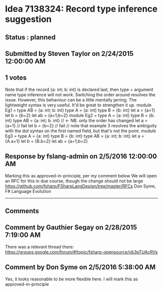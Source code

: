 # Idea 7138324: Record type inference suggestion #

## Status : planned

## Submitted by Steven Taylor on 2/24/2015 12:00:00 AM

## 1 votes

Note that if the record {a: int; b: int} is declared last, then type + argument name type inference will not work. Switching the order around resolves the issue. However, this behaviour can be a little mentally jarring.
The lightweight syntax is very useful. It'd be great to strengthen it up.
module Eg1 =
type AB = {a: int; b: int}
type A = {a: int}
type B = {b: int}
let a = {a=1}
let b = {b=2}
let ab = {a=1;b=2}
module Eg2 =
type A = {a: int}
type B = {b: int}
type AB = {a: int; b: int} // <- NB. only the order has changed
let a = {a=1} // fail
let b = {b=2} // fail
// note that example 3 resolves the ambiguity with the dot syntax on the first named field, but that's not the point.
module Eg3 =
type A = {a: int}
type B = {b: int}
type AB = {a: int; b: int}
let a = {A.a=1}
let b = {B.b=2}
let ab = {a=1;b=2}



## Response by fslang-admin on 2/5/2016 12:00:00 AM

Marking this as approved-in-principle, per my comment below
We will open an RFC for this in due course, though the change should not be large
https://github.com/fsharp/FSharpLangDesign/tree/master/RFCs
Don Syme, F# Language Evolution

------------------------
## Comments


## Comment by Gauthier Segay on 2/28/2015 7:19:00 AM
There was a relevant thread there:
https://groups.google.com/forum/#!topic/fsharp-opensource/vb3pTUAcRVs


## Comment by Don Syme on 2/5/2016 5:38:00 AM
Yes, it looks reasonable to be more flexible here. I will mark this as approved-in-principle

